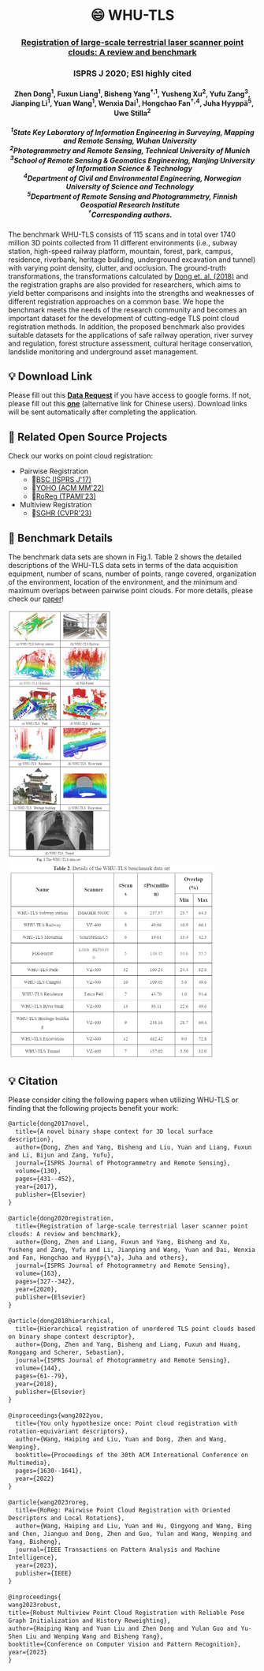 <h1 align="center"> <p>😄 WHU-TLS</p></h1>
<h3 align="center">
<a href="https://www.sciencedirect.com/science/article/pii/S0924271620300836/pdfft?md5=2f45285819042c3d70c2b380d63237cc&pid=1-s2.0-S0924271620300836-main.pdf" target="_blank">Registration of large-scale terrestrial laser scanner point clouds: A review and benchmark</a>
</h3>

<h3 align="center">
ISPRS J 2020; ESI highly cited
</h3>

<h4 align="center">
Zhen Dong<sup>1</sup>, Fuxun Liang<sup>1</sup>, Bisheng Yang<sup>&dagger;,1</sup>, Yusheng Xu<sup>2</sup>, Yufu Zang<sup>3</sup>, Jianping Li<sup>1</sup>, Yuan Wang<sup>1</sup>, Wenxia Dai<sup>1</sup>, Hongchao Fan<sup>&dagger;,4</sup>, Juha Hyyppä<sup>5</sup>, Uwe Stilla<sup>2</sup>
</h4>

<h5 align="center">
<sup>1</sup>State Key Laboratory of Information Engineering in Surveying, Mapping and Remote Sensing, Wuhan University &nbsp;&nbsp; <br>
<sup>2</sup>Photogrammetry and Remote Sensing, Technical University of Munich &nbsp;&nbsp; <br>
<sup>3</sup>School of Remote Sensing & Geomatics Engineering, Nanjing University of Information Science & Technology &nbsp;&nbsp; <br>
<sup>4</sup>Department of Civil and Environmental Engineering, Norwegian University of Science and Technology &nbsp;&nbsp; <br>
<sup>5</sup>Department of Remote Sensing and Photogrammetry, Finnish Geospatial Research Institute &nbsp;&nbsp; <br>
<sup>&dagger;</sup>Corresponding authors. &nbsp;&nbsp; 
</h5>


The benchmark WHU-TLS consists of 115 scans and in total over 1740 million 3D points collected from 11 different environments (i.e., subway station, high-speed railway platform, mountain, forest, park, campus, residence, riverbank, heritage building, underground excavation and tunnel) with varying point density, clutter, and occlusion. The ground-truth transformations, the transformations calculated by [Dong et. al. (2018)](https://www.sciencedirect.com/science/article/abs/pii/S0924271618301813) and the registration graphs are also provided for researchers, which aims to yield better comparisons and insights into the strengths and weaknesses of different registration approaches on a common base. We hope the benchmark meets the needs of the research community and becomes an important dataset for the development of cutting-edge TLS point cloud registration methods. In addition, the proposed benchmark also provides suitable datasets for the applications of safe railway operation, river survey and regulation, forest structure assessment, cultural heritage conservation, landslide monitoring and underground asset management.

## 💡 Download Link
Please fill out this [**Data Request**](https://forms.gle/D7N529BQJ2ZbJMzr7) if you have access to google forms.
If not, please fill out this [**one**](https://wj.qq.com/s2/12803941/a30e) (alternative link for Chinese users).
Download links will be sent automatically after completing the application.

## 📂 Related Open Source Projects
Check our works on point cloud registration:
- Pairwise Registration
  - 📂[BSC (ISPRS J'17)](https://github.com/YuePanEdward/GH-ICP/blob/master/include/binary_feature_extraction.hpp)
  - 📂[YOHO (ACM MM'22)](https://github.com/HpWang-whu/YOHO)
  - 📂[RoReg (TPAMI'23)](https://github.com/HpWang-whu/RoReg)
- Multiview Registration
  - 📂[SGHR (CVPR'23)](https://github.com/WHU-USI3DV/SGHR)



## 📌 Benchmark Details
The benchmark data sets are shown in Fig.1. Table 2 shows the detailed descriptions of the WHU-TLS data sets in terms of the data acquisition equipment, number of scans, number of points, range covered, organization of the environment, location of the environment, and the minimum and maximum overlaps between pairwise point clouds. For more details, please check our [paper](https://www.sciencedirect.com/science/article/abs/pii/S0924271620300836)!

<img src="detail.png" alt="Network" style="zoom:50%;" />

<img src="detail2.png" alt="Network" style="zoom:50%;" />


## 💡 Citation

Please consider citing the following papers when utilizing WHU-TLS or finding that the following projects benefit your work:

```
@article{dong2017novel,
  title={A novel binary shape context for 3D local surface description},
  author={Dong, Zhen and Yang, Bisheng and Liu, Yuan and Liang, Fuxun and Li, Bijun and Zang, Yufu},
  journal={ISPRS Journal of Photogrammetry and Remote Sensing},
  volume={130},
  pages={431--452},
  year={2017},
  publisher={Elsevier}
}

@article{dong2020registration,
  title={Registration of large-scale terrestrial laser scanner point clouds: A review and benchmark},
  author={Dong, Zhen and Liang, Fuxun and Yang, Bisheng and Xu, Yusheng and Zang, Yufu and Li, Jianping and Wang, Yuan and Dai, Wenxia and Fan, Hongchao and Hyypp{\"a}, Juha and others},
  journal={ISPRS Journal of Photogrammetry and Remote Sensing},
  volume={163},
  pages={327--342},
  year={2020},
  publisher={Elsevier}
}

@article{dong2018hierarchical,
  title={Hierarchical registration of unordered TLS point clouds based on binary shape context descriptor},
  author={Dong, Zhen and Yang, Bisheng and Liang, Fuxun and Huang, Ronggang and Scherer, Sebastian},
  journal={ISPRS Journal of Photogrammetry and Remote Sensing},
  volume={144},
  pages={61--79},
  year={2018},
  publisher={Elsevier}
}

@inproceedings{wang2022you,
  title={You only hypothesize once: Point cloud registration with rotation-equivariant descriptors},
  author={Wang, Haiping and Liu, Yuan and Dong, Zhen and Wang, Wenping},
  booktitle={Proceedings of the 30th ACM International Conference on Multimedia},
  pages={1630--1641},
  year={2022}
}

@article{wang2023roreg,
  title={RoReg: Pairwise Point Cloud Registration with Oriented Descriptors and Local Rotations},
  author={Wang, Haiping and Liu, Yuan and Hu, Qingyong and Wang, Bing and Chen, Jianguo and Dong, Zhen and Guo, Yulan and Wang, Wenping and Yang, Bisheng},
  journal={IEEE Transactions on Pattern Analysis and Machine Intelligence},
  year={2023},
  publisher={IEEE}
}

@inproceedings{
wang2023robust,
title={Robust Multiview Point Cloud Registration with Reliable Pose Graph Initialization and History Reweighting},
author={Haiping Wang and Yuan Liu and Zhen Dong and Yulan Guo and Yu-Shen Liu and Wenping Wang and Bisheng Yang},
booktitle={Conference on Computer Vision and Pattern Recognition},
year={2023}
}
```




